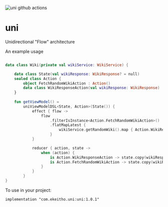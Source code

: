 ![uni github actions](https://github.com/ekeitho/uni/actions/workflows/android.yml/badge.svg)

# uni
Unidirectional "Flow" architecture

An example usage
```kotlin

data class Wiki(private val wikiService: WikiService) {

    data class State(val wikiResponse: WikiResponse? = null)
    sealed class Action {
        object FetchRandomWikiAction : Action()
        data class WikiResponseAction(val wikiResponse: WikiResponse) : Action()
    }
    
    fun getViewModel() =
        uniViewModelDSL<State, Action>(State()) {
            effect { flow ->
                flow
                    .filterIsInstance<Action.FetchRandomWikiAction>()
                    .flatMapLatest {
                        wikiService.getRandomWiki().map { Action.WikiResponseAction(it) }
                    }
            }

            reducer { action, state ->
                when (action) {
                    is Action.WikiResponseAction -> state.copy(wikiResponse = action.wikiResponse)
                    is Action.FetchRandomWikiAction -> state.copy(wikiResponse = null)
                }
            }
        }
}

```

To use in your project:

```
implementation "com.ekeitho.uni:uni:1.0.1"
```
